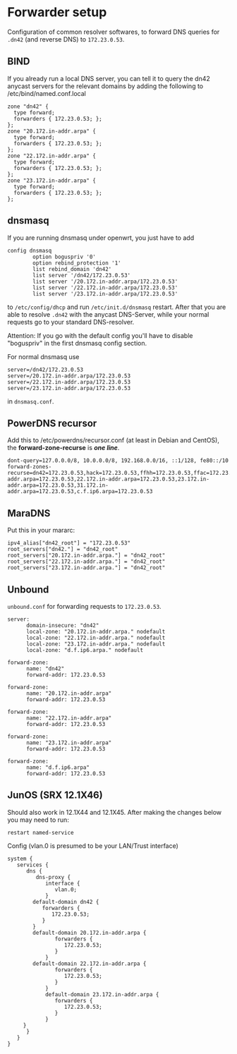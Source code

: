 # Forwarder setup

Configuration of common resolver softwares, to forward DNS queries for `.dn42` (and reverse DNS) to `172.23.0.53`.

## BIND

If you already run a local DNS server, you can tell it to query the dn42 anycast servers for the relevant domains
by adding the following to /etc/bind/named.conf.local 

```
zone "dn42" {
  type forward;
  forwarders { 172.23.0.53; };
};
zone "20.172.in-addr.arpa" {
  type forward;
  forwarders { 172.23.0.53; };
};
zone "22.172.in-addr.arpa" {
  type forward;
  forwarders { 172.23.0.53; };
};
zone "23.172.in-addr.arpa" {
  type forward;
  forwarders { 172.23.0.53; };
};
```

## dnsmasq

If you are running dnsmasq under openwrt, you just have to add 

```
config dnsmasq
        option boguspriv '0'
        option rebind_protection '1'
        list rebind_domain 'dn42'
        list server '/dn42/172.23.0.53'
        list server '/20.172.in-addr.arpa/172.23.0.53'
        list server '/22.172.in-addr.arpa/172.23.0.53'
        list server '/23.172.in-addr.arpa/172.23.0.53'
```

to `/etc/config/dhcp` and run `/etc/init.d/dnsmasq` restart. After that you are able to resolve `.dn42` 
with the anycast DNS-Server, while your normal requests go to your standard DNS-resolver.

Attention: If you go with the default config you'll have to disable "boguspriv" in the first dnsmasq config section.

For normal dnsmasq use

```
server=/dn42/172.23.0.53
server=/20.172.in-addr.arpa/172.23.0.53
server=/22.172.in-addr.arpa/172.23.0.53
server=/23.172.in-addr.arpa/172.23.0.53
```
in `dnsmasq.conf`.

## PowerDNS recursor
Add this to /etc/powerdns/recursor.conf (at least in Debian and CentOS), the **forward-zone-recurse** is _**one line**_.

```
dont-query=127.0.0.0/8, 10.0.0.0/8, 192.168.0.0/16, ::1/128, fe80::/10
forward-zones-recurse=dn42=172.23.0.53,hack=172.23.0.53,ffhh=172.23.0.53,ffac=172.23.0.53,020=172.23.0.53,adm=172.23.0.53,ffa=172.23.0.53,ffhb=172.23.0.53,ffc=172.23.0.53,ffda=172.23.0.53,ffdh=172.23.0.53,ff3l=172.23.0.53,fffl=172.23.0.53,ffffm=172.23.0.53,fffr=172.23.0.53,fffd=172.23.0.53,ffgl=172.23.0.53,fflln=172.23.0.53,ffbcd=172.23.0.53,ffbgl=172.23.0.53,ffgoe=172.23.0.53,ffgt=172.23.0.53,ffh=172.23.0.53,helgo=172.23.0.53,ffhef=172.23.0.53,ffj=172.23.0.53,ffka=172.23.0.53,ffki=172.23.0.53,ffhl=172.23.0.53,fflux=172.23.0.53,ffms=172.23.0.53,mueritz=172.23.0.53,ffnord=172.23.0.53,ffnw=172.23.0.53,ffoh=172.23.0.53,ffpb=172.23.0.53,ffpi=172.23.0.53,ffrade=172.23.0.53,ffrgb=172.23.0.53,ffrg=172.23.0.53,rzl=172.23.0.53,ffsaar=172.23.0.53,fftr=172.23.0.53,fftdf=172.23.0.53,ffwk=172.23.0.53,ffgro=172.23.0.53,ffwk=172.23.0.53,ffwp=172.23.0.53,ffw=172.23.0.53,20.172.in-addr.arpa=172.23.0.53,22.172.in-addr.arpa=172.23.0.53,23.172.in-addr.arpa=172.23.0.53,31.172.in-addr.arpa=172.23.0.53,c.f.ip6.arpa=172.23.0.53
```

## MaraDNS
Put this in your mararc:

```
ipv4_alias["dn42_root"] = "172.23.0.53"
root_servers["dn42."] = "dn42_root"
root_servers["20.172.in-addr.arpa."] = "dn42_root"
root_servers["22.172.in-addr.arpa."] = "dn42_root"
root_servers["23.172.in-addr.arpa."] = "dn42_root"
```

## Unbound

`unbound.conf` for forwarding requests to `172.23.0.53`.


```
server:
      domain-insecure: "dn42"
      local-zone: "20.172.in-addr.arpa." nodefault
      local-zone: "22.172.in-addr.arpa." nodefault
      local-zone: "23.172.in-addr.arpa." nodefault
      local-zone: "d.f.ip6.arpa." nodefault

forward-zone: 
      name: "dn42"
      forward-addr: 172.23.0.53

forward-zone: 
      name: "20.172.in-addr.arpa"
      forward-addr: 172.23.0.53

forward-zone: 
      name: "22.172.in-addr.arpa"
      forward-addr: 172.23.0.53

forward-zone: 
      name: "23.172.in-addr.arpa"
      forward-addr: 172.23.0.53

forward-zone:
      name: "d.f.ip6.arpa"
      forward-addr: 172.23.0.53
```

## JunOS (SRX 12.1X46)
Should also work in 12.1X44 and 12.1X45. After making the changes below you may need to run:
```
restart named-service
```
Config (vlan.0 is presumed to be your LAN/Trust interface)
```
system {
   services {
      dns {
         dns-proxy {
            interface {
               vlan.0;
            }
        default-domain dn42 {
           forwarders {
              172.23.0.53;
           }
        }
        default-domain 20.172.in-addr.arpa {
               forwarders {
                  172.23.0.53;
               }
            }
        default-domain 22.172.in-addr.arpa {
               forwarders {
                  172.23.0.53;
               }
            }
            default-domain 23.172.in-addr.arpa {
               forwarders {
                  172.23.0.53;
               }
            }
     }
      }
   }
}
```